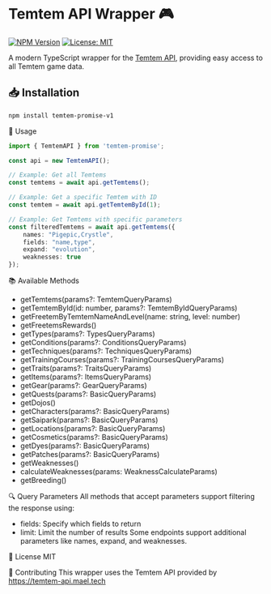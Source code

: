 # Temtem API Wrapper 🎮

[![NPM Version](https://img.shields.io/npm/v/temtem-promise-v1)](https://www.npmjs.com/package/temtem-promise-v1)
[![License: MIT](https://img.shields.io/badge/License-MIT-yellow.svg)](https://opensource.org/licenses/MIT)

A modern TypeScript wrapper for the [Temtem API](https://temtem-api.mael.tech), providing easy access to all Temtem game data.

## 📥 Installation

```sh
npm install temtem-promise-v1
```

🚀 Usage

```ts
import { TemtemAPI } from 'temtem-promise';

const api = new TemtemAPI();

// Example: Get all Temtems
const temtems = await api.getTemtems();

// Example: Get a specific Temtem with ID
const temtem = await api.getTemtemById(1);

// Example: Get Temtems with specific parameters
const filteredTemtems = await api.getTemtems({
    names: "Pigepic,Crystle",
    fields: "name,type",
    expand: "evolution",
    weaknesses: true
});
```

📚 Available Methods
- getTemtems(params?: TemtemQueryParams)
- getTemtemById(id: number, params?: TemtemByIdQueryParams)
- getFreetemByTemtemNameAndLevel(name: string, level: number)
- getFreetemsRewards()
- getTypes(params?: TypesQueryParams)
- getConditions(params?: ConditionsQueryParams)
- getTechniques(params?: TechniquesQueryParams)
- getTrainingCourses(params?: TrainingCoursesQueryParams)
- getTraits(params?: TraitsQueryParams)
- getItems(params?: ItemsQueryParams)
- getGear(params?: GearQueryParams)
- getQuests(params?: BasicQueryParams)
- getDojos()
- getCharacters(params?: BasicQueryParams)
- getSaipark(params?: BasicQueryParams)
- getLocations(params?: BasicQueryParams)
- getCosmetics(params?: BasicQueryParams)
- getDyes(params?: BasicQueryParams)
- getPatches(params?: BasicQueryParams)
- getWeaknesses()
- calculateWeaknesses(params: WeaknessCalculateParams)
- getBreeding()

🔍 Query Parameters
All methods that accept parameters support filtering the response using:

- fields: Specify which fields to return
- limit: Limit the number of results
Some endpoints support additional parameters like names, expand, and weaknesses.

📄 License
MIT

🤝 Contributing
This wrapper uses the Temtem API provided by https://temtem-api.mael.tech
